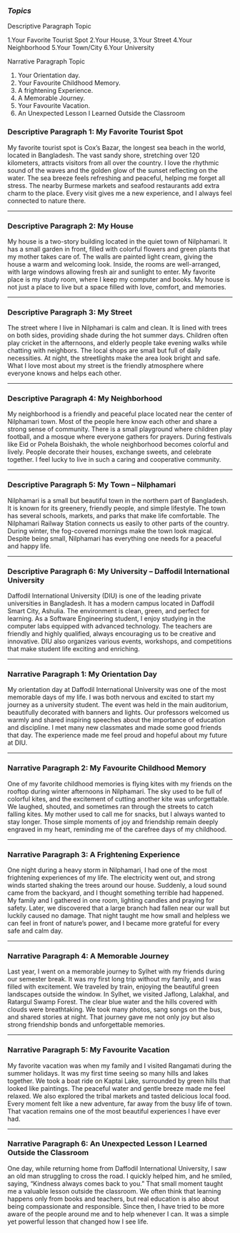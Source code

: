 ### ***Topics***

Descriptive Paragraph Topic 

1.Your Favorite Tourist Spot
2.Your House,
3.Your Street
4.Your Neighborhood
5.Your Town/City
6.Your University



 Narrative Paragraph Topic 

1. Your Orientation day.
2. Your Favourite Childhood Memory.
3. A frightening Experience. 
4. A Memorable Journey.
5. Your Favourite Vacation.
6. An Unexpected Lesson I Learned Outside the Classroom

### **Descriptive Paragraph 1: My Favorite Tourist Spot**

My favorite tourist spot is Cox’s Bazar, the longest sea beach in the world, located in Bangladesh. The vast sandy shore, stretching over 120 kilometers, attracts visitors from all over the country. I love the rhythmic sound of the waves and the golden glow of the sunset reflecting on the water. The sea breeze feels refreshing and peaceful, helping me forget all stress. The nearby Burmese markets and seafood restaurants add extra charm to the place. Every visit gives me a new experience, and I always feel connected to nature there.

---

### **Descriptive Paragraph 2: My House**

My house is a two-story building located in the quiet town of Nilphamari. It has a small garden in front, filled with colorful flowers and green plants that my mother takes care of. The walls are painted light cream, giving the house a warm and welcoming look. Inside, the rooms are well-arranged, with large windows allowing fresh air and sunlight to enter. My favorite place is my study room, where I keep my computer and books. My house is not just a place to live but a space filled with love, comfort, and memories.

---

### **Descriptive Paragraph 3: My Street**

The street where I live in Nilphamari is calm and clean. It is lined with trees on both sides, providing shade during the hot summer days. Children often play cricket in the afternoons, and elderly people take evening walks while chatting with neighbors. The local shops are small but full of daily necessities. At night, the streetlights make the area look bright and safe. What I love most about my street is the friendly atmosphere where everyone knows and helps each other.

---

### **Descriptive Paragraph 4: My Neighborhood**

My neighborhood is a friendly and peaceful place located near the center of Nilphamari town. Most of the people here know each other and share a strong sense of community. There is a small playground where children play football, and a mosque where everyone gathers for prayers. During festivals like Eid or Pohela Boishakh, the whole neighborhood becomes colorful and lively. People decorate their houses, exchange sweets, and celebrate together. I feel lucky to live in such a caring and cooperative community.

---

### **Descriptive Paragraph 5: My Town – Nilphamari**

Nilphamari is a small but beautiful town in the northern part of Bangladesh. It is known for its greenery, friendly people, and simple lifestyle. The town has several schools, markets, and parks that make life comfortable. The Nilphamari Railway Station connects us easily to other parts of the country. During winter, the fog-covered mornings make the town look magical. Despite being small, Nilphamari has everything one needs for a peaceful and happy life.

---

### **Descriptive Paragraph 6: My University – Daffodil International University**

Daffodil International University (DIU) is one of the leading private universities in Bangladesh. It has a modern campus located in Daffodil Smart City, Ashulia. The environment is clean, green, and perfect for learning. As a Software Engineering student, I enjoy studying in the computer labs equipped with advanced technology. The teachers are friendly and highly qualified, always encouraging us to be creative and innovative. DIU also organizes various events, workshops, and competitions that make student life exciting and enriching.

---

### **Narrative Paragraph 1: My Orientation Day**

My orientation day at Daffodil International University was one of the most memorable days of my life. I was both nervous and excited to start my journey as a university student. The event was held in the main auditorium, beautifully decorated with banners and lights. Our professors welcomed us warmly and shared inspiring speeches about the importance of education and discipline. I met many new classmates and made some good friends that day. The experience made me feel proud and hopeful about my future at DIU.

---

### **Narrative Paragraph 2: My Favourite Childhood Memory**

One of my favorite childhood memories is flying kites with my friends on the rooftop during winter afternoons in Nilphamari. The sky used to be full of colorful kites, and the excitement of cutting another kite was unforgettable. We laughed, shouted, and sometimes ran through the streets to catch falling kites. My mother used to call me for snacks, but I always wanted to stay longer. Those simple moments of joy and friendship remain deeply engraved in my heart, reminding me of the carefree days of my childhood.

---

### **Narrative Paragraph 3: A Frightening Experience**

One night during a heavy storm in Nilphamari, I had one of the most frightening experiences of my life. The electricity went out, and strong winds started shaking the trees around our house. Suddenly, a loud sound came from the backyard, and I thought something terrible had happened. My family and I gathered in one room, lighting candles and praying for safety. Later, we discovered that a large branch had fallen near our wall but luckily caused no damage. That night taught me how small and helpless we can feel in front of nature’s power, and I became more grateful for every safe and calm day.

---

### **Narrative Paragraph 4: A Memorable Journey**

Last year, I went on a memorable journey to Sylhet with my friends during our semester break. It was my first long trip without my family, and I was filled with excitement. We traveled by train, enjoying the beautiful green landscapes outside the window. In Sylhet, we visited Jaflong, Lalakhal, and Ratargul Swamp Forest. The clear blue water and the hills covered with clouds were breathtaking. We took many photos, sang songs on the bus, and shared stories at night. That journey gave me not only joy but also strong friendship bonds and unforgettable memories.

---

### **Narrative Paragraph 5: My Favourite Vacation**

My favorite vacation was when my family and I visited Rangamati during the summer holidays. It was my first time seeing so many hills and lakes together. We took a boat ride on Kaptai Lake, surrounded by green hills that looked like paintings. The peaceful water and gentle breeze made me feel relaxed. We also explored the tribal markets and tasted delicious local food. Every moment felt like a new adventure, far away from the busy life of town. That vacation remains one of the most beautiful experiences I have ever had.

---

### **Narrative Paragraph 6: An Unexpected Lesson I Learned Outside the Classroom**

One day, while returning home from Daffodil International University, I saw an old man struggling to cross the road. I quickly helped him, and he smiled, saying, “Kindness always comes back to you.” That small moment taught me a valuable lesson outside the classroom. We often think that learning happens only from books and teachers, but real education is also about being compassionate and responsible. Since then, I have tried to be more aware of the people around me and to help whenever I can. It was a simple yet powerful lesson that changed how I see life.

